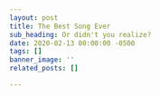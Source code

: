 ```yaml
---
layout: post
title: The Best Song Ever
sub_heading: Or didn't you realize?
date: 2020-02-13 00:00:00 -0500
tags: []
banner_image: ''
related_posts: []

---
```

